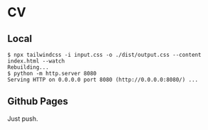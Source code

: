 # CV

## Local

```console
$ npx tailwindcss -i input.css -o ./dist/output.css --content index.html --watch
Rebuilding...
$ python -m http.server 8080
Serving HTTP on 0.0.0.0 port 8080 (http://0.0.0.0:8080/) ...
```

## Github Pages

Just push.
